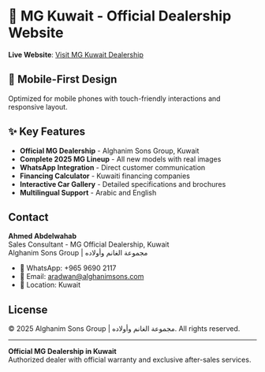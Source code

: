 # 🚗 MG Kuwait - Official Dealership Website

**Live Website**: [Visit MG Kuwait Dealership](https://mostafarashash1-cell.github.io/cars-by-ahmed/)

## 📱 Mobile-First Design
Optimized for mobile phones with touch-friendly interactions and responsive layout.

## ✨ Key Features
- **Official MG Dealership** - Alghanim Sons Group, Kuwait
- **Complete 2025 MG Lineup** - All new models with real images
- **WhatsApp Integration** - Direct customer communication
- **Financing Calculator** - Kuwaiti financing companies
- **Interactive Car Gallery** - Detailed specifications and brochures
- **Multilingual Support** - Arabic and English

## Contact

**Ahmed Abdelwahab**  
Sales Consultant - MG Official Dealership, Kuwait  
Alghanim Sons Group | مجموعة الغانم وأولاده

- 📱 WhatsApp: +965 9690 2117
- 📧 Email: aradwan@alghanimsons.com
- 🏢 Location: Kuwait

## License

© 2025 Alghanim Sons Group | مجموعة الغانم وأولاده. All rights reserved.

---

**Official MG Dealership in Kuwait**  
Authorized dealer with official warranty and exclusive after-sales services.